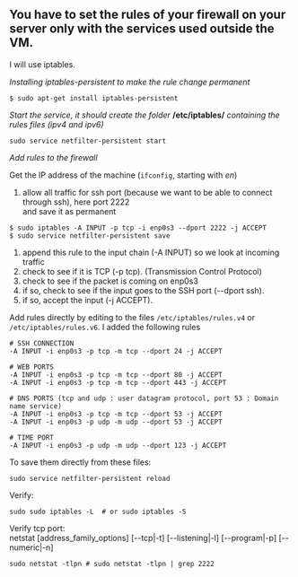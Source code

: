 ## You have to set the rules of your firewall on your server only with the services used outside the VM.
I will use iptables.<br>

*Installing iptables-persistent to make the rule change permanent*
```
$ sudo apt-get install iptables-persistent
```

*Start the service, it should create the folder* **/etc/iptables/** *containing the rules files (ipv4 and ipv6)*
```
sudo service netfilter-persistent start
```

*Add rules to the firewall*

Get the IP address of the machine (```ifconfig```, starting with *en*)

1. allow all traffic for ssh port (because we want to be able to connect through ssh), here port 2222<br>
and save it as permanent
```
$ sudo iptables -A INPUT -p tcp -i enp0s3 --dport 2222 -j ACCEPT
$ sudo service netfilter-persistent save
```
1) append this rule to the input chain (-A INPUT) so we look at incoming traffic
2) check to see if it is TCP (-p tcp). (Transmission Control Protocol)
3) check to see if the packet is coming on enp0s3
4) if so, check to see if the input goes to the SSH port (--dport ssh).
5) if so, accept the input (-j ACCEPT).

Add rules directly by editing to the files ```/etc/iptables/rules.v4``` or ```/etc/iptables/rules.v6```. I added the following rules
```
# SSH CONNECTION
-A INPUT -i enp0s3 -p tcp -m tcp --dport 24 -j ACCEPT

# WEB PORTS
-A INPUT -i enp0s3 -p tcp -m tcp --dport 80 -j ACCEPT
-A INPUT -i enp0s3 -p tcp -m tcp --dport 443 -j ACCEPT

# DNS PORTS (tcp and udp : user datagram protocol, port 53 : Domain name service)
-A INPUT -i enp0s3 -p tcp -m tcp --dport 53 -j ACCEPT
-A INPUT -i enp0s3 -p udp -m udp --dport 53 -j ACCEPT

# TIME PORT
-A INPUT -i enp0s3 -p udp -m udp --dport 123 -j ACCEPT
```
To save them directly from these files:
```
sudo service netfilter-persistent reload
```
Verify:
```
sudo sudo iptables -L  # or sudo iptables -S
```
Verify tcp port:<br>
netstat [address_family_options] [--tcp|-t] [--listening|-l] [--program|-p] [--numeric|-n] 
```
sudo netstat -tlpn # sudo netstat -tlpn | grep 2222
```
